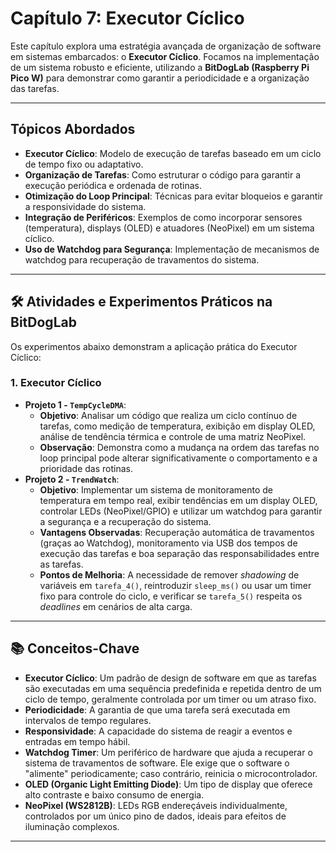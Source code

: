 # Capítulo 7: Executor Cíclico

Este capítulo explora uma estratégia avançada de organização de software em sistemas embarcados: o **Executor Cíclico**. Focamos na implementação de um sistema robusto e eficiente, utilizando a **BitDogLab (Raspberry Pi Pico W)** para demonstrar como garantir a periodicidade e a organização das tarefas.

---

## Tópicos Abordados

* **Executor Cíclico**: Modelo de execução de tarefas baseado em um ciclo de tempo fixo ou adaptativo.
* **Organização de Tarefas**: Como estruturar o código para garantir a execução periódica e ordenada de rotinas.
* **Otimização do Loop Principal**: Técnicas para evitar bloqueios e garantir a responsividade do sistema.
* **Integração de Periféricos**: Exemplos de como incorporar sensores (temperatura), displays (OLED) e atuadores (NeoPixel) em um sistema cíclico.
* **Uso de Watchdog para Segurança**: Implementação de mecanismos de watchdog para recuperação de travamentos do sistema.

---

## 🛠️ Atividades e Experimentos Práticos na BitDogLab

Os experimentos abaixo demonstram a aplicação prática do Executor Cíclico:

### 1. Executor Cíclico

* **Projeto 1 - `TempCycleDMA`**:
    * **Objetivo**: Analisar um código que realiza um ciclo contínuo de tarefas, como medição de temperatura, exibição em display OLED, análise de tendência térmica e controle de uma matriz NeoPixel.
    * **Observação**: Demonstra como a mudança na ordem das tarefas no loop principal pode alterar significativamente o comportamento e a prioridade das rotinas.
* **Projeto 2 - `TrendWatch`**:
    * **Objetivo**: Implementar um sistema de monitoramento de temperatura em tempo real, exibir tendências em um display OLED, controlar LEDs (NeoPixel/GPIO) e utilizar um watchdog para garantir a segurança e a recuperação do sistema.
    * **Vantagens Observadas**: Recuperação automática de travamentos (graças ao Watchdog), monitoramento via USB dos tempos de execução das tarefas e boa separação das responsabilidades entre as tarefas.
    * **Pontos de Melhoria**: A necessidade de remover *shadowing* de variáveis em `tarefa_4()`, reintroduzir `sleep_ms()` ou usar um timer fixo para controle do ciclo, e verificar se `tarefa_5()` respeita os *deadlines* em cenários de alta carga.

---

## 📚 Conceitos-Chave

* **Executor Cíclico**: Um padrão de design de software em que as tarefas são executadas em uma sequência predefinida e repetida dentro de um ciclo de tempo, geralmente controlada por um timer ou um atraso fixo.
* **Periodicidade**: A garantia de que uma tarefa será executada em intervalos de tempo regulares.
* **Responsividade**: A capacidade do sistema de reagir a eventos e entradas em tempo hábil.
* **Watchdog Timer**: Um periférico de hardware que ajuda a recuperar o sistema de travamentos de software. Ele exige que o software o "alimente" periodicamente; caso contrário, reinicia o microcontrolador.
* **OLED (Organic Light Emitting Diode)**: Um tipo de display que oferece alto contraste e baixo consumo de energia.
* **NeoPixel (WS2812B)**: LEDs RGB endereçáveis individualmente, controlados por um único pino de dados, ideais para efeitos de iluminação complexos.

---